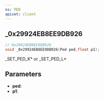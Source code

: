 ```yaml
---
ns: PED
apiset: client
---
```

## _0x29924EB8EE9DB926

```c
// 0x29924EB8EE9DB926
void _0x29924EB8EE9DB926(Ped ped,float p1);
```

_SET_PED_K* or _SET_PED_L*

## Parameters
* **ped**:
* **p1**: